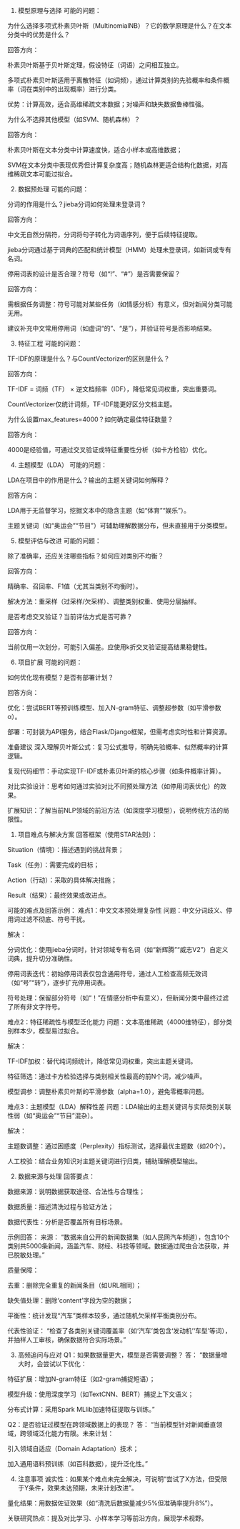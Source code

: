 1. 模型原理与选择
可能的问题：

为什么选择多项式朴素贝叶斯（MultinomialNB）？它的数学原理是什么？在文本分类中的优势是什么？

回答方向：

朴素贝叶斯基于贝叶斯定理，假设特征（词语）之间相互独立。

多项式朴素贝叶斯适用于离散特征（如词频），通过计算类别的先验概率和条件概率（词在类别中的出现概率）进行分类。

优势：计算高效，适合高维稀疏文本数据；对噪声和缺失数据鲁棒性强。

为什么不选择其他模型（如SVM、随机森林）？

回答方向：

朴素贝叶斯在文本分类中计算速度快，适合小样本或高维数据；

SVM在文本分类中表现优秀但计算复杂度高；随机森林更适合结构化数据，对高维稀疏文本可能过拟合。

2. 数据预处理
可能的问题：

分词的作用是什么？jieba分词如何处理未登录词？

回答方向：

中文无自然分隔符，分词将句子转化为词语序列，便于后续特征提取。

jieba分词通过基于词典的匹配和统计模型（HMM）处理未登录词，如新词或专有名词。

停用词表的设计是否合理？符号（如“!”、“#”）是否需要保留？

回答方向：

需根据任务调整：符号可能对某些任务（如情感分析）有意义，但对新闻分类可能无用。

建议补充中文常用停用词（如虚词“的”、“是”），并验证符号是否影响结果。

3. 特征工程
可能的问题：

TF-IDF的原理是什么？与CountVectorizer的区别是什么？

回答方向：

TF-IDF = 词频（TF） × 逆文档频率（IDF），降低常见词权重，突出重要词。

CountVectorizer仅统计词频，TF-IDF能更好区分文档主题。

为什么设置max_features=4000？如何确定最佳特征数量？

回答方向：

4000是经验值，可通过交叉验证或特征重要性分析（如卡方检验）优化。

4. 主题模型（LDA）
可能的问题：

LDA在项目中的作用是什么？输出的主题关键词如何解释？

回答方向：

LDA用于无监督学习，挖掘文本中的隐含主题（如“体育”“娱乐”）。

主题关键词（如“奥运会”“节目”）可辅助理解数据分布，但未直接用于分类模型。

5. 模型评估与改进
可能的问题：

除了准确率，还应关注哪些指标？如何应对类别不均衡？

回答方向：

精确率、召回率、F1值（尤其当类别不均衡时）。

解决方法：重采样（过采样/欠采样）、调整类别权重、使用分层抽样。

是否考虑交叉验证？当前评估方式是否可靠？

回答方向：

当前仅用一次划分，可能引入偏差。应使用k折交叉验证提高结果稳健性。

6. 项目扩展
可能的问题：

如何优化现有模型？是否有部署计划？

回答方向：

优化：尝试BERT等预训练模型、加入N-gram特征、调整超参数（如平滑参数α）。

部署：可封装为API服务，结合Flask/Django框架，但需考虑实时性和计算资源。

准备建议
深入理解贝叶斯公式：复习公式推导，明确先验概率、似然概率的计算逻辑。

复现代码细节：手动实现TF-IDF或朴素贝叶斯的核心步骤（如条件概率计算）。

对比实验设计：思考如何通过实验对比不同预处理方法（如停用词表优化）的效果。

扩展知识：了解当前NLP领域的前沿方法（如深度学习模型），说明传统方法的局限性。


1. 项目难点与解决方案
回答框架（使用STAR法则）：

Situation（情境）：描述遇到的挑战背景；

Task（任务）：需要完成的目标；

Action（行动）：采取的具体解决措施；

Result（结果）：最终效果或改进点。

可能的难点及回答示例：
难点1：中文文本预处理复杂性
问题：中文分词歧义、停用词过滤不彻底、符号干扰。

解决：

分词优化：使用jieba分词时，针对领域专有名词（如“新辉腾”“威志V2”）自定义词典，提升切分准确性。

停用词表迭代：初始停用词表仅包含通用符号，通过人工检查高频无效词（如“号”“转”），逐步扩充停用词表。

符号处理：保留部分符号（如“！”在情感分析中有意义），但新闻分类中最终过滤了所有非文字符号。

难点2：特征稀疏性与模型泛化能力
问题：文本高维稀疏（4000维特征），部分类别样本少，模型易过拟合。

解决：

TF-IDF加权：替代纯词频统计，降低常见词权重，突出主题关键词。

特征筛选：通过卡方检验选择与类别相关性最高的前N个词，减少噪声。

模型调参：调整朴素贝叶斯的平滑参数（alpha=1.0），避免零概率问题。

难点3：主题模型（LDA）解释性差
问题：LDA输出的主题关键词与实际类别关联性弱（如“奥运会”“节目”混杂）。

解决：

主题数调整：通过困惑度（Perplexity）指标测试，选择最优主题数（如20个）。

人工校验：结合业务知识对主题关键词进行归类，辅助理解模型输出。

2. 数据来源与处理
回答要点：

数据来源：说明数据获取途径、合法性与合理性；

数据质量：描述清洗过程与验证方法；

数据代表性：分析是否覆盖所有目标场景。

示例回答：
来源：
“数据来自公开的新闻数据集（如人民网汽车频道），包含10个类别共5000条新闻，涵盖汽车、财经、科技等领域。数据通过爬虫合法获取，并已脱敏处理。”

质量保障：

去重：删除完全重复的新闻条目（如URL相同）；

缺失值处理：删除‘content’字段为空的数据；

平衡性：统计发现“汽车”类样本较多，通过随机欠采样平衡类别分布。

代表性验证：
“检查了各类别关键词覆盖率（如‘汽车’类包含‘发动机’‘车型’等词），并抽样人工审核，确保数据符合实际场景。”

3. 高频追问与应对
Q1：如果数据量更大，模型是否需要调整？
答：
“数据量增大时，会尝试以下优化：

特征扩展：增加N-gram特征（如2-gram捕捉短语）；

模型升级：使用深度学习（如TextCNN、BERT）捕捉上下文语义；

分布式计算：采用Spark MLlib加速特征提取与训练。”

Q2：是否验证过模型在跨领域数据上的表现？
答：
“当前模型针对新闻垂直领域，跨领域泛化能力有限。未来计划：

引入领域自适应（Domain Adaptation）技术；

加入通用语料预训练（如百科数据），提升泛化性。”

4. 注意事项
诚实性：如果某个难点未完全解决，可说明“尝试了X方法，但受限于Y条件，效果未达预期，未来计划改进”。

量化结果：用数据佐证效果（如“清洗后数据量减少5%但准确率提升8%”）。

关联研究热点：提及对比学习、小样本学习等前沿方向，展现学术视野。
